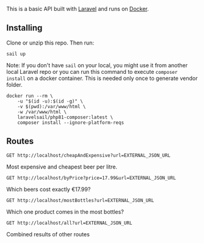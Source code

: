 This is a basic API built with [Laravel](https://laravel.com) and runs on [Docker](https://docker.com). 

## Installing

Clone or unzip this repo. Then run:

    sail up

Note: If you don't have `sail` on your local, you might use it from another local Laravel repo or you can run this command to execute `composer install` on a docker container. This is needed only once to generate vendor folder. 

    docker run --rm \
        -u "$(id -u):$(id -g)" \
        -v $(pwd):/var/www/html \
        -w /var/www/html \
        laravelsail/php81-composer:latest \
        composer install --ignore-platform-reqs

## Routes

`GET http://localhost/cheapAndExpensive?url=EXTERNAL_JSON_URL`

Most expensive and cheapest beer per litre.

`GET http://localhost/byPrice?price=17.99&url=EXTERNAL_JSON_URL`

Which beers cost exactly €17.99?

`GET http://localhost/mostBottles?url=EXTERNAL_JSON_URL`

Which one product comes in the most bottles?

`GET http://localhost/all?url=EXTERNAL_JSON_URL`

Combined results of other routes
